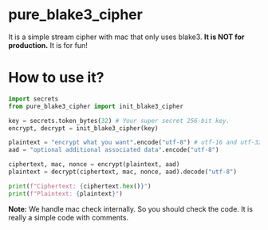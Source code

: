 # pure_blake3_cipher
It is a simple stream cipher with mac that only uses blake3. **It is NOT for production.** It is for fun!

# How to use it?
```python
import secrets
from pure_blake3_cipher import init_blake3_cipher

key = secrets.token_bytes(32) # Your super secret 256-bit key.
encrypt, decrypt = init_blake3_cipher(key)

plaintext = "encrypt what you want".encode("utf-8") # utf-16 and utf-32 also works
aad = "optional additional associated data".encode("utf-8")

ciphertext, mac, nonce = encrypt(plaintext, aad)
plaintext = decrypt(ciphertext, mac, nonce, aad).decode("utf-8")

print(f"Ciphertext: {ciphertext.hex()}")
print(f"Plaintext: {plaintext}")
```
**Note:** We handle mac check internally. So you should check the code. It is really a simple code with comments.
